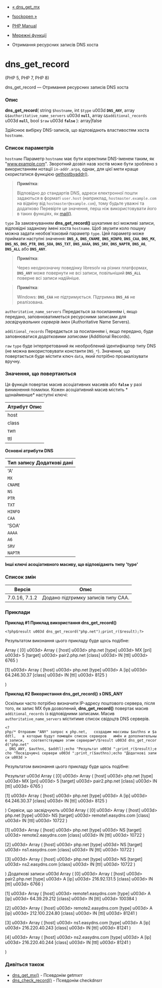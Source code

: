 - [« dns_get_mx](function.dns-get-mx.md)
- [fsockopen »](function.fsockopen.md)

- [PHP Manual](index.md)
- [Мережні функції](ref.network.md)
- Отримання ресурсних записів DNS хоста

# dns_get_record

(PHP 5, PHP 7, PHP 8)

dns_get_record — Отримання ресурсних записів DNS хоста

### Опис

**dns_get_record**(
string `$hostname`,
int `$type` u003d **`DNS_ANY`**,
array `&$authoritative_name_servers` u003d **`null`**,
array `&$additional_records` u003d **`null`**,
bool `$raw` u003d **`false`**
): array\|false

Здійснює вибірку DNS-записів, що відповідають властивостям хоста
`hostname`.

### Список параметрів

`hostname`
Параметр `hostname` має бути коректним DNS-іменем таким, як
"www.example.com". Зворотний дозвіл назв хостів може бути
зроблено з використанням нотації `in-addr.arpa`, однак, для цієї
мети краще скористатися функцією
[gethostbyaddr()](function.gethostbyaddr.md).

> **Примітка**:
>
> Відповідно до стандартів DNS, адреси електронної пошти задаються в
> форматі `user.host` (наприклад, `hostmaster.example.com` на відміну від
> `hostmaster@example.com`), тому будьте уважні та додатково
> Перевірте це значення, перш ніж використовувати його в таких функціях,
> як [mail()](function.mail.md).

`type`
За замовчуванням **dns_get_record()** шукатиме всі можливі записи,
відповідні заданому імені хоста `hostname`. Щоб звузити коло
пошуку можна задати необов'язковий параметр `type`. Цей параметр може
приймати наступні значення: **`DNS_A`**, **`DNS_CNAME`**,
**`DNS_HINFO`**, **`DNS_CAA`**, **`DNS_MX`**, **`DNS_NS`**,
**`DNS_PTR`**, **`DNS_SOA`**, **`DNS_TXT`**, **`DNS_AAAA`**,
**`DNS_SRV`**, **`DNS_NAPTR`**, **`DNS_A6`**, **`DNS_ALL`** або
**`DNS_ANY`**.

> **Примітка**:
>
> Через неоднозначну поведінку libresolv на різних платформах,
> **`DNS_ANY`** може повернути не всі записи, повільніший
> **`DNS_ALL`** поверне всі записи надійніше.

> **Примітка**:
>
> Windows: **`DNS_CAA`** не підтримується. Підтримка **`DNS_A6`** не
> реалізована.

`authoritative_name_servers`
Передається за посиланням і, якщо передано, заповнюватиметься ресурсними
записами для *засвідчувальних серверів імен* (Authoritative Name
Servers).

`additional_records`
Передається за посиланням і, якщо передано, буде заповнюватися *додатковими
записами* (Additional Records).

`raw`
`type` буде інтерпретований як необроблений ідентифікатор типу DNS
(не можна використовувати константи `DNS_*`). Значення, що повертається буде
містити ключ `data`, який потрібно проаналізувати вручну.

### Значення, що повертаються

Ця функція повертає масив асоціативних масивів або **`false`**
у разі виникнення помилки. Кожен асоціативний масив містить *
щонайменше* наступні ключі:

| Атрибут Опис |
| ------------ |
| host         | Запис у просторі імен DNS, на яку посилається решта даних.
| class        | **dns_get_record()** повертає тільки записи класу Internet, відповідно цей параметр завжди прийматиме значення `IN`.
| тип          | Рядок, що містить тип запису. Додаткові атрибути також містяться в результуючому масиві в залежності від типу. По одному вкладеному масиву за кожен тип. Дивіться таблицю нижче.
| ttl          | Час життя (``Time To Live'`), що залишився для цього запису. Це *не* вихідне ttl запису. Воно дорівнює вихідному за вирахуванням часу, що минув з моменту відправки запиту на сервер.

**Основні атрибути DNS**

| Тип запису Додаткові дані |
| ------------------------- |
| 'A'                       | `ip`: адреси IPv4 у десятковому форматі з роздільниками.
| `MX`                      | `pri`: Пріоритет поштового сервера. Чим нижче число, тим вищий пріоритет. `target`: FQDN поштового сервера Також дивіться [dns_get_mx()](function.dns-get-mx.md).
| `CNAME`                   | `target`: FQDN розташування в просторі імен DNS, на яке вказує запис.
| `NS`                      | `target`: FQDN - ім'я сервера, який є авторитетним для цього імені хоста.
| `PTR`                     | `target`: Розташування без вказівки простору імен DNS, на яке вказує запис.
| `TXT`                     | `txt`: Рядок даних, пов'язаних із цим записом.
| `HINFO`                   | `cpu`: число IANA, що позначає модель процесора комп'ютера, який вказує цей запис. `os`: число IANA, що означає операційну систему комп'ютера, який вказує цей запис. Дивіться додатково IANA [» `Operating System Names`](http://www.iana.org/assignments/operating-system-names).
| `CAA`                     | `flags`: Однобайтове бітове поле; в даний момент визначено лише біт номер 0, що називається 'critical'; інші біти зарезервовані та повинні ігноруватися. `tag`: Ім'я тега CAA (літерно-числовий рядок ASCII). `value`: Значення тега CAA (бінарний рядок, можна використовувати підформати). Докладніше читайте тут: [» RFC 6844](http://www.faqs.org/rfcs/rfc6844)
| 'SOA'                     | mname: FQDN початкового комп'ютера, з якого отримані ресурсні записи. `rname`: Адреса електронної пошти адміністратора домену. `serial`: Порядковий номер цієї ревізії домена, що запитується. `refresh`: Інтервал часу (в секундах), який мають використовувати вторинні сервери під час оновлення видалених копій цього домену. `retry`: Час очікування (у секундах) після невдалого оновлення до наступної спроби. `expire`: Максимальний час (у секундах), протягом якого вторинний DNS-сервер повинен тримати в пам'яті дані віддалених копій доменної зони, перш ніж відповісти, коли не вдається оновити дані. `minimum-ttl`: Мінімальний час (у секундах), протягом якого клієнт може працювати з поточною DNS-роздільною здатністю, перш ніж йому доведеться повторно запитувати цей дозвіл. Значення може бути замінено окремими ресурсними записами.
| `AAAA`                    | `ipv6`: адреса IPv6
| `A6`                      | `masklen`: Довжина (у бітах), яку потрібно успадкувати від цільової адреси `chain`. `ipv6`: Адреса для цього конкретного запису, який потрібно об'єднати з `chain`. `chain`: Запис, який потрібно доповнити даними `ipv6`.
| `SRV`                     | `pri`: (Пріоритет) менші значення мають використовуватися першими. `weight`: Ранжування. Записам з великою вагою віддається перевага. `targets` має вибиратися випадково. `target` та `port`: ім'я хоста та номер порту, на якому можна знайти запитану службу. Додаткову інформацію можна отримати за посиланням: [»RFC 2782](http://www.faqs.org/rfcs/rfc2782)
| `NAPTR`                   | `order` та `pref`: Еквівалентні `pri` та `weight` наведеним вище. `flags`, `services`, `regex` та `replacement`: Параметри, визначені в [»RFC 2915](http://www.faqs.org/rfcs/rfc2915).

**Інші ключі асоціативного масиву, що відповідають типу 'type'**

### Список змін

| Версія        | Опис                               |
| ------------- | ---------------------------------- |
| 7.0.16, 7.1.2 | Додано підтримку записів типу CAA. |

### Приклади

**Приклад #1 Приклад використання **dns_get_record()****

` <?php$result u003d dns_get_record("php.net");print_r($result);?> `

Результатом виконання цього прикладу буде щось подібне:

Array
(
[0] u003d> Array
(
[host] u003d> php.net
[type] u003d> MX
[pri] u003d> 5
[target] u003d> pair2.php.net
[class] u003d> IN
[ttl] u003d> 6765
)

[1] u003d> Array
(
[host] u003d> php.net
[type] u003d> A
[ip] u003d> 64.246.30.37
[class] u003d> IN
[ttl] u003d> 8125
)

)

**Приклад #2 Використання **dns_get_record()** з DNS_ANY**

Оскільки часто потрібно визначити IP-адресу поштового сервера,
після того, як запис MX був дозволений, **dns_get_record()** повертає
масив `additional_records` із відповідними записами. Масив
`authoritative_name_servers` міститиме список свідоцтв
DNS серверів.

` <?php/* Отправим "ANY" запрос к php.net,   создадим массивы $authns и $addtl,   в которые будут помещён список серверов   имён и дополнительные записи,   соответствующие этим серверам*/$result u003d dns_get_record("php.net" , DNS_ANY, $authns, $addtl);echo "Результат u003d ";print_r($result);echo "Посвідчуючі сервери u003d ";print_r($authns);echo "Додаткові записи u003d > `

Результатом виконання цього прикладу буде щось подібне:

Результат u003d Array
(
[0] u003d> Array
(
[host] u003d> php.net
[type] u003d> MX
[pri] u003d> 5
[target] u003d> pair2.php.net
[class] u003d> IN
[ttl] u003d> 6765
)

[1] u003d> Array
(
[host] u003d> php.net
[type] u003d> A
[ip] u003d> 64.246.30.37
[class] u003d> IN
[ttl] u003d> 8125
)

)
Сервіси, що засвідчують u003d Array
(
[0] u003d> Array
(
[host] u003d> php.net
[type] u003d> NS
[target] u003d> remote1.easydns.com
[class] u003d> IN
[ttl] u003d> 10722
)

[1] u003d> Array
(
[host] u003d> php.net
[type] u003d> NS
[target] u003d> remote2.easydns.com
[class] u003d> IN
[ttl] u003d> 10722
)

[2] u003d> Array
(
[host] u003d> php.net
[type] u003d> NS
[target] u003d> ns1.easydns.com
[class] u003d> IN
[ttl] u003d> 10722
)

[3] u003d> Array
(
[host] u003d> php.net
[type] u003d> NS
[target] u003d> ns2.easydns.com
[class] u003d> IN
[ttl] u003d> 10722
)

)
Додаткові записи u003d Array
(
[0] u003d> Array
(
[host] u003d> pair2.php.net
[type] u003d> A
[ip] u003d> 216.92.131.5
[class] u003d> IN
[ttl] u003d> 6766
)

[1] u003d> Array
(
[host] u003d> remote1.easydns.com
[type] u003d> A
[ip] u003d> 64.39.29.212
[class] u003d> IN
[ttl] u003d> 100384
)

[2] u003d> Array
(
[host] u003d> remote2.easydns.com
[type] u003d> A
[ip] u003d> 212.100.224.80
[class] u003d> IN
[ttl] u003d> 81241
)

[3] u003d> Array
(
[host] u003d> ns1.easydns.com
[type] u003d> A
[ip] u003d> 216.220.40.243
[class] u003d> IN
[ttl] u003d> 81241
)

[4] u003d> Array
(
[host] u003d> ns2.easydns.com
[type] u003d> A
[ip] u003d> 216.220.40.244
[class] u003d> IN
[ttl] u003d> 81241
)

)

### Дивіться також

- [dns_get_mx()](function.dns-get-mx.md) - Псевдонім getmxrr
- [dns_check_record()](function.dns-check-record.md) - Псевдонім
checkdnsrr
